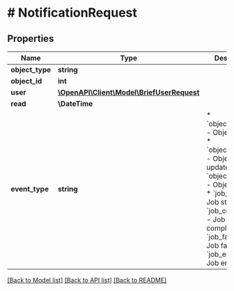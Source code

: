# # NotificationRequest

## Properties

Name | Type | Description | Notes
------------ | ------------- | ------------- | -------------
**object_type** | **string** |  |
**object_id** | **int** |  |
**user** | [**\OpenAPI\Client\Model\BriefUserRequest**](BriefUserRequest.md) |  |
**read** | **\DateTime** |  | [optional]
**event_type** | **string** | * &#x60;object_created&#x60; - Object created * &#x60;object_updated&#x60; - Object updated * &#x60;object_deleted&#x60; - Object deleted * &#x60;job_started&#x60; - Job started * &#x60;job_completed&#x60; - Job completed * &#x60;job_failed&#x60; - Job failed * &#x60;job_errored&#x60; - Job errored |

[[Back to Model list]](../../README.md#models) [[Back to API list]](../../README.md#endpoints) [[Back to README]](../../README.md)
